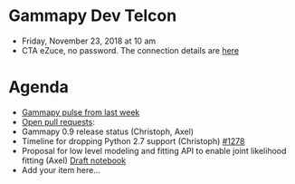 # Gammapy Dev Telcon

* Friday, November 23, 2018 at 10 am
* CTA eZuce, no password.  The connection details are [here](../2018-10-12/ezuce.txt)

# Agenda

* [Gammapy pulse from last week](https://github.com/gammapy/gammapy/pulse)
* [Open pull requests](https://github.com/gammapy/gammapy/pulls):
* Gammapy 0.9 release status (Christoph, Axel)
* Timeline for dropping Python 2.7 support (Christoph) [#1278](https://github.com/gammapy/gammapy/pull/1278)
* Proposal for low level modeling and fitting API to enable joint likelihood fitting (Axel) [Draft notebook](https://github.com/gammapy/gammapy-extra/blob/master/experiments/joint_likelihood_api.ipynb)
* Add your item here...
